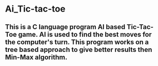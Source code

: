 # Ai_Tic-tac-toe
 
<h2> This is a C language program AI based Tic-Tac-Toe game. AI is used to find the best moves for the computer's turn. This program works on a tree based approach to give better results then Min-Max algorithm.</h2>
